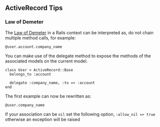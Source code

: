 ActiveRecord Tips
-----------------

### Law of Demeter

The [Law of Demeter][] in a Rails context can be interpreted as, do not
chain multiple method calls, for example:

    @user.account.company_name
    
You can make use of the delegate method to expose the methods of the
associated models on the current model.

    class User < ActiveRecord::Base
      belongs_to :account
      
      delegate :company_name, :to => :account
    end
    
The first example can now be rewritten as:

    @user.company_name

If your association can be `nil` set the following option,
`:allow_nil => true` otherwise an exception will be raised

[Law of Demeter]:http://en.wikipedia.org/wiki/Law_of_Demeter
